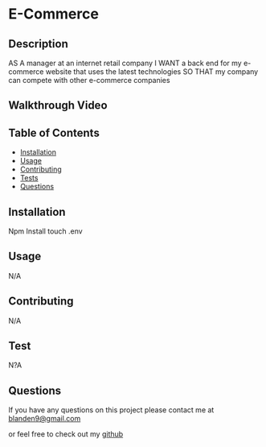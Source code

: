 # E-Commerce
  
  ## Description
  AS A manager at an internet retail company
  I WANT a back end for my e-commerce website that uses the latest technologies
  SO THAT my company can compete with other e-commerce companies

  ## Walkthrough Video
  
  ## Table of Contents
  * [Installation](#installation)
  * [Usage](#usage)
  * [Contributing](#contributing)
  * [Tests](#tests)
  * [Questions](#questions)
  ## Installation
  Npm Install
  touch .env

  ## Usage
  N/A
  
  ## Contributing 
  N/A
  ##  Test
  N?A
  ## Questions
  If you have any questions on this project please contact me at
  blanden9@gmail.com

  or feel free to check out my [github](https://github.com/BLanden-hub)
